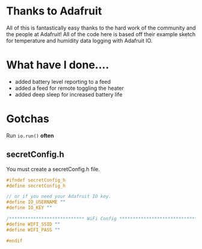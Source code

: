 # Thanks to Adafruit
All of this is fantastically easy thanks to the hard work of the community and the people at Adafruit!
All of the code here is based off their example sketch for temperature and humidity data logging with Adafruit IO.
# What have I done....
* added battery level reporting to a feed
* added a feed for remote toggling the heater
* added deep sleep for increased battery life
# Gotchas
Run ```io.run()``` **often**
## secretConfig.h
You must create a secretConfig.h file.

```C
#ifndef secretConfig_h
#define secretConfig_h

// or if you need your Adafruit IO key.
#define IO_USERNAME ""
#define IO_KEY ""

/**************************** WiFi Config ***********************************/
#define WIFI_SSID ""
#define WIFI_PASS ""

#endif
```